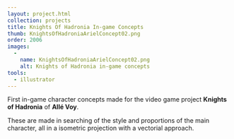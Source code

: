 ```yaml
---
layout: project.html
collection: projects
title: Knights Of Hadronia In-game Concepts
thumb: KnightsOfHadroniaArielConcept02.png
order: 2006
images:
  -
    name: KnightsOfHadroniaArielConcept02.png
    alt: Knights of Hadronia in-game concepts
tools:
  - illustrator
---
```


First in-game character concepts made for the video game project **Knights of Hadronia** of **Allé Voy**.

These are made in searching of the style and proportions of the main character, all in a isometric projection with a vectorial approach.
